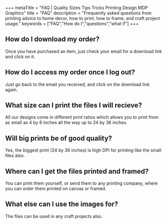 +++
metaTitle = "FAQ | Quality Sizes Tips Tricks Printing Design MDP Graphics"
title = "FAQ"
description = "Frequently asked questions from printing advice to home decor, how to print, how to frame, and craft project usage."
keywords = ["FAQ","How do I","questions","what if"]
+++


## How do I download my order?
Once you have purchased an item, just check your email for a download link and click on it. 

## How do I access my order once I log out?
Just go back to the email you received, and click on the download link again. 

## What size can I print the files I will recieve?
All our designs come in different print ratios which allows you to print from as small as 4  by 6 inches all the way up to 24 by 36 inches.

## Will big prints be of good quality?
Yes, the biggest print (24 by 36 inches) is high DPI for printing like the small files also.

## Where can I get the files printed and framed?
You can print them yourself, or send them to any printing company, where you can order them printed on canvas or framed.

## What else can I use the images for?
The files can be used in any craft projects also.

